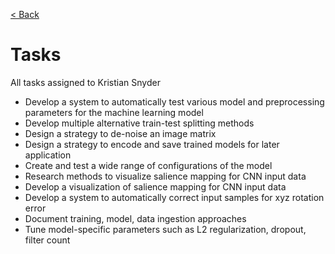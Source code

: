 [< Back](../README.md)

# Tasks

All tasks assigned to Kristian Snyder

- Develop a system to automatically test various model and preprocessing
  parameters for the machine learning model
- Develop multiple alternative train-test splitting methods
- Design a strategy to de-noise an image matrix
- Design a strategy to encode and save trained models for later application
- Create and test a wide range of configurations of the model
- Research methods to visualize salience mapping for CNN input data
- Develop a visualization of salience mapping for CNN input data
- Develop a system to automatically correct input samples for xyz rotation error
- Document training, model, data ingestion approaches
- Tune model-specific parameters such as L2 regularization, dropout, filter
  count